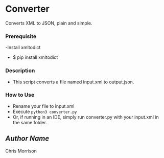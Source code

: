 # Converter

Converts XML to JSON, plain and simple.

### Prerequisite
-Install xmltodict
- $ pip install xmltodict
 
### Description
- This script converts a file named input.xml to output.json.

### How to Use

- Rename your file to input.xml 
- Execute `python3 converter.py`
- Or, if running in an IDE, simply run converter.py with your input.xml in the same folder.

## *Author Name*

Chris Morrison
